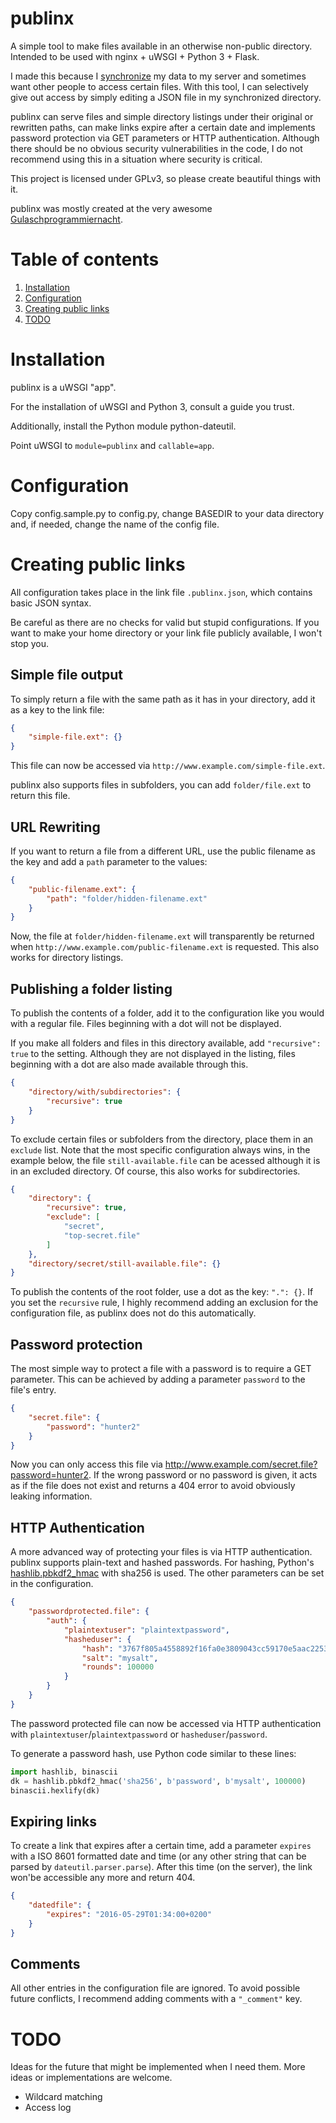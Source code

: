 # publinx
A simple tool to make files available in an otherwise non-public directory. Intended to be used with nginx + uWSGI + Python 3 + Flask.

I made this because I [synchronize](https://www.syncthing.net/) my data to my server and sometimes want other people to access certain files. With this tool, I can selectively give out access by simply editing a JSON file in my synchronized directory.

publinx can serve files and simple directory listings under their original or rewritten paths, can make links expire after a certain date and implements password protection via GET parameters or HTTP authentication. Although there should be no obvious security vulnerabilities in the code, I do not recommend using this in a situation where security is critical.

This project is licensed under GPLv3, so please create beautiful things with it.

publinx was mostly created at the very awesome [Gulaschprogrammiernacht](https://gulas.ch/).


# Table of contents
1. [Installation](#installation)
2. [Configuration](#configuration)
3. [Creating public links](#creating-public-links)
4. [TODO](#todo)

# Installation
publinx is a uWSGI "app".

For the installation of uWSGI and Python 3, consult a guide you trust.

Additionally, install the Python module python-dateutil.

Point uWSGI to `module=publinx` and `callable=app`.


# Configuration
Copy config.sample.py to config.py, change BASEDIR to your data directory and, if needed, change the name of the config file.


# Creating public links

All configuration takes place in the link file `.publinx.json`, which contains basic JSON syntax.

Be careful as there are no checks for valid but stupid configurations. If you want to make your home directory or your link file publicly available, I won't stop you.


## Simple file output
To simply return a file with the same path as it has in your directory, add it as a key to the link file:
```json
{
    "simple-file.ext": {}
}
```
This file can now be accessed via `http://www.example.com/simple-file.ext`.

publinx also supports files in subfolders, you can add `folder/file.ext` to return this file.


## URL Rewriting
If you want to return a file from a different URL, use the public filename as the key and add a `path` parameter to the values:
```json
{
    "public-filename.ext": {
        "path": "folder/hidden-filename.ext"
    }
}
```
Now, the file at `folder/hidden-filename.ext` will transparently be returned when `http://www.example.com/public-filename.ext` is requested. This also works for directory listings.


## Publishing a folder listing
To publish the contents of a folder, add it to the configuration like you would with a regular file. Files beginning with a dot will not be displayed.

If you make all folders and files in this directory available, add `"recursive": true` to the setting. Although they are not displayed in the listing, files beginning with a dot are also made available through this.

```json
{
    "directory/with/subdirectories": {
        "recursive": true
    }
}
```
To exclude certain files or subfolders from the directory, place them in an `exclude` list. Note that the most specific configuration always wins, in the example below, the file `still-available.file` can be acessed although it is in an excluded directory. Of course, this also works for subdirectories.
```json
{
    "directory": {
        "recursive": true,
        "exclude": [
            "secret",
            "top-secret.file"
        ]
    },
    "directory/secret/still-available.file": {}
}
```

To publish the contents of the root folder, use a dot as the key: `".": {}`. If you set the `recursive` rule, I highly recommend adding an exclusion for the configuration file, as publinx does not do this automatically.

## Password protection
The most simple way to protect a file with a password is to require a GET parameter. This can be achieved by adding a parameter `password` to the file's entry.
```json
{
    "secret.file": {
        "password": "hunter2"
    }
}
```
Now you can only access this file via http://www.example.com/secret.file?password=hunter2. If the wrong password or no password is given, it acts as if the file does not exist and returns a 404 error to avoid obviously leaking information.


## HTTP Authentication
A more advanced way of protecting your files is via HTTP authentication. publinx supports plain-text and hashed passwords. For hashing, Python's [hashlib.pbkdf2_hmac](https://docs.python.org/3/library/hashlib.html#hashlib.pbkdf2_hmac) with sha256 is used. The other parameters can be set in the configuration.
```json
{
    "passwordprotected.file": {
        "auth": {
            "plaintextuser": "plaintextpassword",
            "hasheduser": {
                "hash": "3767f805a4558892f16fa0e3809043cc59170e5aac22534db508888bb11cb0cf",
                "salt": "mysalt",
                "rounds": 100000
            }
        }
    }
}
```
The password protected file can now be accessed via HTTP authentication with `plaintextuser`/`plaintextpassword` or `hasheduser`/`password`.

To generate a password hash, use Python code similar to these lines:
```python
import hashlib, binascii
dk = hashlib.pbkdf2_hmac('sha256', b'password', b'mysalt', 100000)
binascii.hexlify(dk)
```

## Expiring links

To create a link that expires after a certain time, add a parameter `expires` with a ISO 8601 formatted date and time (or any other string that can be parsed by `dateutil.parser.parse`). After this time (on the server), the link won'be accessible any more and return 404.
```json
{
    "datedfile": {
        "expires": "2016-05-29T01:34:00+0200"
    }
}
```

## Comments

All other entries in the configuration file are ignored. To avoid possible future conflicts, I recommend adding comments with a `"_comment"` key.


# TODO

Ideas for the future that might be implemented when I need them. More ideas or implementations are welcome.

* Wildcard matching
* Access log